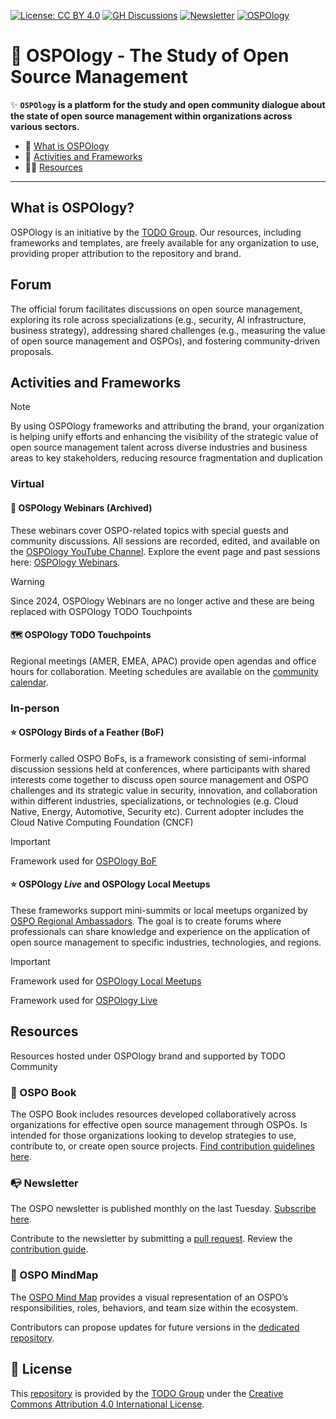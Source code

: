 [![License: CC BY 4.0](https://img.shields.io/badge/License-CC_BY_4.0-lightgrey.svg)](https://creativecommons.org/licenses/by/4.0/)
[![GH Discussions](https://img.shields.io/badge/OSPO-Discussions-green)](https://github.com/todogroup/ospology/discussions)
[![Newsletter](https://badgen.net/badge/OSPONews/Newsletter/green)](https://todogroup.org/community/osponews/)
[![OSPOlogy](https://img.shields.io/youtube/channel/subscribers/UCi-ELHAwzoYZvAs4FH-ShaA?style=social)](https://www.youtube.com/@ospology)

# 📖 OSPOlogy - The Study of Open Source Management  

✨ **`OSPOlogy` is a platform for the study and open community dialogue about the state of open source management within organizations across various sectors.**  

- 💚 [What is OSPOlogy](#what-is-ospology)  
- 🦺 [Activities and Frameworks](#activities-and-frameworks)  
- 🕵️‍♀️ [Resources](#resources)  

---

## What is OSPOlogy?  

OSPOlogy is an initiative by the [TODO Group](https://todogroup.org/). Our resources, including frameworks and templates, are freely available for any organization to use, providing proper attribution to the repository and brand.  

## Forum  

The official forum facilitates discussions on open source management, exploring its role across specializations (e.g., security, AI infrastructure, business strategy), addressing shared challenges (e.g., measuring the value of open source management and OSPOs), and fostering community-driven proposals.  

## Activities and Frameworks  

> [!note]  
> By using OSPOlogy frameworks and attributing the brand, your organization is helping unify efforts and enhancing the visibility of the strategic value of open source management talent across diverse industries and business areas to key stakeholders, reducing resource fragmentation and duplication

### Virtual  

#### 🔭 OSPOlogy Webinars (Archived)  

These webinars cover OSPO-related topics with special guests and community discussions. All sessions are recorded, edited, and available on the [OSPOlogy YouTube Channel](https://www.youtube.com/channel/UCi-ELHAwzoYZvAs4FH-ShaA). Explore the event page and past sessions here: [OSPOlogy Webinars](https://github.com/todogroup/ospology/tree/main/meetings#event-page-and-past-sessions). 

> [!warning]
> Since 2024, OSPOlogy Webinars are no longer active and these are being replaced with OSPOlogy TODO Touchpoints 

#### 🗺 OSPOlogy TODO Touchpoints  

Regional meetings (AMER, EMEA, APAC) provide open agendas and office hours for collaboration. Meeting schedules are available on the [community calendar](https://todogroup.org/community/meetings/).  

### In-person 

#### ⭐️ OSPOlogy Birds of a Feather (BoF)

Formerly called OSPO BoFs, is a framework consisting of semi-informal discussion sessions held at conferences, where participants with shared interests come together to discuss open source management and OSPO challenges and its strategic value in security, innovation, and collaboration within different industries, specializations, or technologies (e.g. Cloud Native, Energy, Automotive, Security etc). Current adopter includes the Cloud Native Computing Foundation (CNCF)

> [!important]
> Framework used for [OSPOlogy BoF](https://github.com/todogroup/ospology/tree/main/BoF)

#### ⭐️ OSPOlogy *Live* and OSPOlogy Local Meetups  

These frameworks support mini-summits or local meetups organized by [OSPO Regional Ambassadors](https://todogroup.org/community/ambassadors/). The goal is to create forums where professionals can share knowledge and experience on the application of open source management to specific industries, technologies, and regions.  

> [!important]
> Framework used for [OSPOlogy Local Meetups](https://github.com/todogroup/ospology/tree/main/local-meetups)
> 
> Framework used for [OSPOlogy Live](https://github.com/todogroup/ospology/tree/main/ospology-live)


## Resources

Resources hosted under OSPOlogy brand and supported by TODO Community

### 📖 OSPO Book

The OSPO Book includes resources developed collaboratively across organizations for effective open source management through OSPOs. Is intended for those organizations looking to develop strategies to use, contribute to, or create open source projects.
[Find contribution guidelines here](https://github.com/todogroup/ospology/tree/main/ospo-book).  

### 📭 Newsletter  

The OSPO newsletter is published monthly on the last Tuesday. [Subscribe here](https://todogroup.org/community/osponews/).  

Contribute to the newsletter by submitting a [pull request](https://github.com/todogroup/ospology/compare). Review the [contribution guide](https://github.com/todogroup/ospology/tree/main/newsletter#how-to-contribute-to-osponews).  

### 🧭 OSPO MindMap

The [OSPO Mind Map](https://ospomindmap.todogroup.org/) provides a visual representation of an OSPO’s responsibilities, roles, behaviors, and team size within the ecosystem.  

Contributors can propose updates for future versions in the [dedicated repository](https://github.com/todogroup/ospology/tree/main/ospo-mindmap).  

## 📝 License  

This [repository](https://github.com/todogroup/ospology) is provided by the [TODO Group](https://todogroup.org) under the [Creative Commons Attribution 4.0 International License](./LICENSE).  
